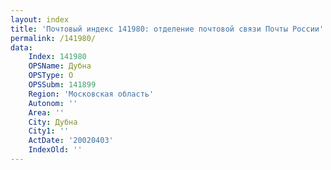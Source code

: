 ```yaml
---
layout: index
title: 'Почтовый индекс 141980: отделение почтовой связи Почты России'
permalink: /141980/
data:
    Index: 141980
    OPSName: Дубна
    OPSType: О
    OPSSubm: 141899
    Region: 'Московская область'
    Autonom: ''
    Area: ''
    City: Дубна
    City1: ''
    ActDate: '20020403'
    IndexOld: ''
---
```

